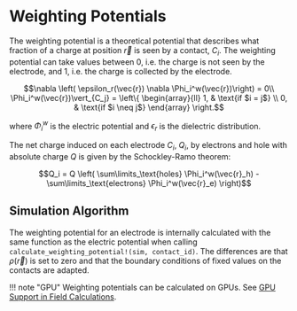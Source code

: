 # Weighting Potentials

The weighting potential is a theoretical potential that describes what fraction of a charge at position $\vec{r}$ is seen by a contact, $C_i$. The weighting potential can take values between 0, i.e. the charge is not seen by the electrode, and 1, i.e. the charge is collected by the electrode. 
```math
\nabla \left( \epsilon_r(\vec{r}) \nabla \Phi_i^w(\vec{r})\right) = 0\\
\Phi_i^w(\vec{r})\vert_{C_j} = \left\{ \begin{array}{ll} 1, & \text{if $i = j$} \\ 0, & \text{if $i \neq j$} \end{array} \right.
```
where $\Phi_i^w$ is the electric potential and $\epsilon_r$ is the dielectric distribution.


The net charge induced on each electrode $C_i$, $Q_i$, by electrons and hole with absolute charge $Q$ is given by the Schockley-Ramo theorem:
```math
Q_i = Q \left( \sum\limits_\text{holes} \Phi_i^w(\vec{r}_h) -  \sum\limits_\text{electrons} \Phi_i^w(\vec{r}_e) \right)
```

## Simulation Algorithm

The weighting potential for an electrode is internally calculated with the same function as the electric potential when calling `calculate_weighting_potential!(sim, contact_id)`. The differences are that $\rho(\vec{r})$ is set to zero and that the boundary conditions of fixed values on the contacts are adapted.

!!! note "GPU"
    Weighting potentials can be calculated on GPUs. See [GPU Support in Field Calculations](@ref).